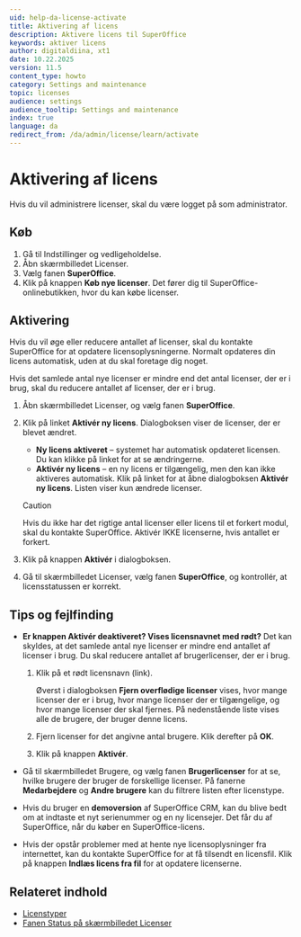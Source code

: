 ```yaml
---
uid: help-da-license-activate
title: Aktivering af licens
description: Aktivere licens til SuperOffice
keywords: aktiver licens
author: digitaldiina, xt1
date: 10.22.2025
version: 11.5
content_type: howto
category: Settings and maintenance
topic: licenses
audience: settings
audience_tooltip: Settings and maintenance
index: true
language: da
redirect_from: /da/admin/license/learn/activate
---
```


# Aktivering af licens

Hvis du vil administrere licenser, skal du være logget på som administrator.

## <a id="buy"></a>Køb

1. Gå til Indstillinger og vedligeholdelse.
1. Åbn skærmbilledet Licenser.
1. Vælg fanen **SuperOffice**.
1. Klik på knappen **Køb nye licenser**. Det fører dig til SuperOffice-onlinebutikken, hvor du kan købe licenser.

## Aktivering

Hvis du vil øge eller reducere antallet af licenser, skal du kontakte SuperOffice for at opdatere licensoplysningerne. Normalt opdateres din licens automatisk, uden at du skal foretage dig noget.

Hvis det samlede antal nye licenser er mindre end det antal licenser, der er i brug, skal du reducere antallet af licenser, der er i brug.

1. Åbn skærmbilledet Licenser, og vælg fanen **SuperOffice**.

1. Klik på linket **Aktivér ny licens**. Dialogboksen viser de licenser, der er blevet ændret.

    * **Ny licens aktiveret** – systemet har automatisk opdateret licensen. Du kan klikke på linket for at se ændringerne.
    * **Aktivér ny licens** – en ny licens er tilgængelig, men den kan ikke aktiveres automatisk. Klik på linket for at åbne dialogboksen **Aktivér ny licens**. Listen viser kun ændrede licenser.

    > [!CAUTION]
    > Hvis du ikke har det rigtige antal licenser eller licens til et forkert modul, skal du kontakte SuperOffice. Aktivér IKKE licenserne, hvis antallet er forkert.

1. Klik på knappen **Aktivér** i dialogboksen.

1. Gå til skærmbilledet Licenser, vælg fanen **SuperOffice**, og kontrollér, at licensstatussen er korrekt.

## Tips og fejlfinding

* **Er knappen Aktivér deaktiveret? Vises licensnavnet med rødt?**
    Det kan skyldes, at det samlede antal nye licenser er mindre end antallet af licenser i brug. Du skal reducere antallet af brugerlicenser, der er i brug.

    1. Klik på et rødt licensnavn (link).

        Øverst i dialogboksen **Fjern overflødige licenser** vises, hvor mange licenser der er i brug, hvor mange licenser der er tilgængelige, og hvor mange licenser der skal fjernes. På nedenstående liste vises alle de brugere, der bruger denne licens.

    1. Fjern licenser for det angivne antal brugere. Klik derefter på **OK**.

    1. Klik på knappen **Aktivér**.

* Gå til skærmbilledet Brugere, og vælg fanen **Brugerlicenser** for at se, hvilke brugere der bruger de forskellige licenser. På fanerne **Medarbejdere** og **Andre brugere** kan du filtrere listen efter licenstype.

* Hvis du bruger en **demoversion** af SuperOffice CRM, kan du blive bedt om at indtaste et nyt serienummer og en ny licensejer. Det får du af SuperOffice, når du køber en SuperOffice-licens.

* Hvis der opstår problemer med at hente nye licensoplysninger fra internettet, kan du kontakte SuperOffice for at få tilsendt en licensfil. Klik på knappen **Indlæs licens fra fil** for at opdatere licenserne.

## Relateret indhold

* [Licenstyper][3]
* [Fanen Status på skærmbilledet Licenser][1]

<!-- Referenced links -->
[1]: index.md
[3]: index.md#types

<!-- Referenced images -->
